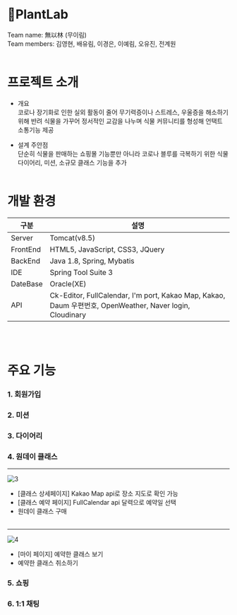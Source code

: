 # 🌿PlantLab
 Team name: 無以林 (무이림)</br>
 Team members: 김영현, 배유림, 이경은, 이예림, 오유진, 전계원</br></br>
# 프로젝트 소개
* 개요</br>
코로나 장기화로 인한 실외 활동이 줄어 무기력증이나 스트레스, 우울증을 해소하기 위해 반려 식물을 가꾸어 정서적인 교감을 나누며  식물 커뮤니티를 형성해 언택트 소통기능 제공

* 설계 주안점</br>
단순히 식물을 판매하는 쇼핑몰 기능뿐만 아니라 코로나 블루를 극복하기 위한 식물 다이어리, 미션, 소규모 클래스 기능을 추가</br></br>
# 개발 환경  
구분|설명
---|---
Server|Tomcat(v8.5)
FrontEnd|HTML5, JavaScript, CSS3, JQuery
BackEnd|Java 1.8, Spring, Mybatis
IDE|Spring Tool Suite 3
DateBase|Oracle(XE)
API|Ck-Editor, FullCalendar, I'm port, Kakao Map, Kakao, Daum 우편번호, OpenWeather, Naver login, Cloudinary


</br></br>
# 주요 기능
### 1. 회원가입

### 2. 미션

### 3. 다이어리

### 4. 원데이 클래스
---
![3](https://user-images.githubusercontent.com/79447729/127704117-bb2e8441-30e1-47e2-b8b6-b80e92783a3e.gif)
</br>
* [클래스 상세페이지] Kakao Map api로 장소 지도로 확인 가능</br>  
* [클래스 예약 페이지] FullCalendar api 달력으로 예약일 선택</br>  
* 원데이 클래스 구매</br> </br> 
---
![4](https://user-images.githubusercontent.com/79447729/127704521-30f429eb-55f8-4f85-b416-50bc72b2f900.gif)
</br>

*  [마이 페이지] 예약한 클래스 보기</br> 
*  예약한 클래스 취소하기</br> 

### 5. 쇼핑

### 6. 1:1 채팅



 
